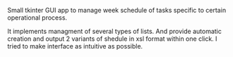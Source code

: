   Small tkinter GUI app to manage week schedule of tasks specific to certain operational process.

  It implements managment of several types of lists. And provide automatic creation and output 2 variants of 
shedule in xsl format within one click. I tried to make interface as intuitive as possible.
